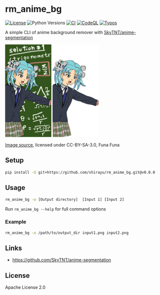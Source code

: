 
# rm_anime_bg

[![License](https://img.shields.io/badge/License-Apache%202.0-blue.svg)](https://opensource.org/licenses/Apache-2.0)
![Python Versions](https://img.shields.io/badge/python-3.9%20%7C%203.10-blue)
[![CI](https://github.com/shirayu/rm_anime_bg/actions/workflows/ci.yml/badge.svg)](https://github.com/shirayu/rm_anime_bg/actions/workflows/ci.yml)
[![CodeQL](https://github.com/shirayu/rm_anime_bg/actions/workflows/codeql-analysis.yml/badge.svg)](https://github.com/shirayu/rm_anime_bg/actions/workflows/codeql-analysis.yml)
[![Typos](https://github.com/shirayu/rm_anime_bg/actions/workflows/typos.yml/badge.svg)](https://github.com/shirayu/rm_anime_bg/actions/workflows/typos.yml)

A simple CLI of anime background remover with [SkyTNT/anime-segmentation](https://github.com/SkyTNT/anime-segmentation)

![An example of input image](example/example_0_original.png)
![An example of output image](example/example_0_after.png)

[Image source](https://ja.wikipedia.org/wiki/%E3%83%95%E3%82%A1%E3%82%A4%E3%83%AB:Wikipe-tan_meets_mathematics.png), licensed under CC-BY-SA-3.0, Funa Funa

## Setup

```bash
pip install -U git+https://github.com/shirayu/rm_anime_bg.git@v0.0.0
```

## Usage

```bash
rm_anime_bg -o [Output directory]  [Input 1] [Input 2]
```

Run ``rm_anime_bg --help`` for full command options

### Example

```bash
rm_anime_bg -o /path/to/output_dir input1.png input2.png
```

## Links

- <https://github.com/SkyTNT/anime-segmentation>

## License

Apache License 2.0
